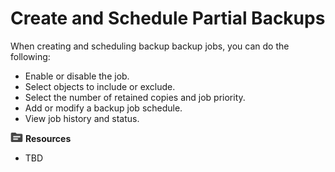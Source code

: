# Create and Schedule Partial Backups

When creating and scheduling backup backup jobs, you can do the following:

* Enable or disable the job.
* Select objects to include or exclude.
* Select the number of retained copies and job priority.
* Add or modify a backup job schedule.
* View job history and status.

![../Images/fluto-icn-resources.png](../Images/fluto-icn-resources.png) **Resources**
 
* TBD